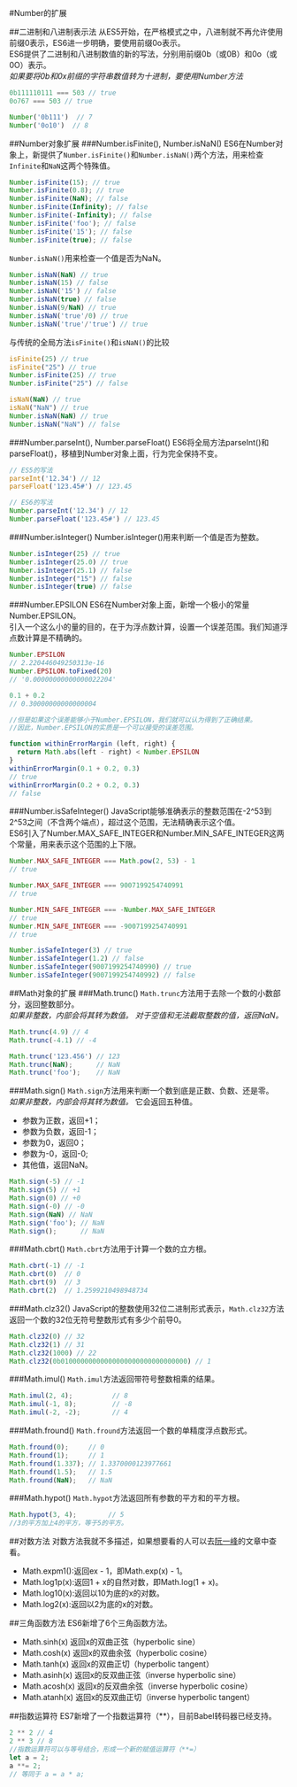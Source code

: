 #Number的扩展

##二进制和八进制表示法
从ES5开始，在严格模式之中，八进制就不再允许使用前缀0表示，ES6进一步明确，要使用前缀0o表示。  
ES6提供了二进制和八进制数值的新的写法，分别用前缀0b（或0B）和0o（或0O）表示。  
_如果要将0b和0x前缀的字符串数值转为十进制，要使用Number方法_

```javascript
0b111110111 === 503 // true
0o767 === 503 // true

Number('0b111')  // 7
Number('0o10')  // 8
```
##Number对象扩展
###Number.isFinite(), Number.isNaN()
ES6在Number对象上，新提供了`Number.isFinite()`和`Number.isNaN()`两个方法，用来检查`Infinite`和`NaN`这两个特殊值。

```javascript
Number.isFinite(15); // true
Number.isFinite(0.8); // true
Number.isFinite(NaN); // false
Number.isFinite(Infinity); // false
Number.isFinite(-Infinity); // false
Number.isFinite('foo'); // false
Number.isFinite('15'); // false
Number.isFinite(true); // false
```
`Number.isNaN()`用来检查一个值是否为NaN。

```javascript
Number.isNaN(NaN) // true
Number.isNaN(15) // false
Number.isNaN('15') // false
Number.isNaN(true) // false
Number.isNaN(9/NaN) // true
Number.isNaN('true'/0) // true
Number.isNaN('true'/'true') // true
```
与传统的全局方法`isFinite()`和`isNaN()`的比较

```javascript
isFinite(25) // true
isFinite("25") // true
Number.isFinite(25) // true
Number.isFinite("25") // false

isNaN(NaN) // true
isNaN("NaN") // true
Number.isNaN(NaN) // true
Number.isNaN("NaN") // false
```
###Number.parseInt(), Number.parseFloat()
ES6将全局方法parseInt()和parseFloat()，移植到Number对象上面，行为完全保持不变。

```javascript
// ES5的写法
parseInt('12.34') // 12
parseFloat('123.45#') // 123.45

// ES6的写法
Number.parseInt('12.34') // 12
Number.parseFloat('123.45#') // 123.45
```
###Number.isInteger()
Number.isInteger()用来判断一个值是否为整数。

```javascript
Number.isInteger(25) // true
Number.isInteger(25.0) // true
Number.isInteger(25.1) // false
Number.isInteger("15") // false
Number.isInteger(true) // false
```
###Number.EPSILON
ES6在Number对象上面，新增一个极小的常量Number.EPSILON。  
引入一个这么小的量的目的，在于为浮点数计算，设置一个误差范围。我们知道浮点数计算是不精确的。

```javascript
Number.EPSILON
// 2.220446049250313e-16
Number.EPSILON.toFixed(20)
// '0.00000000000000022204'

0.1 + 0.2
// 0.30000000000000004

//但是如果这个误差能够小于Number.EPSILON，我们就可以认为得到了正确结果。
//因此，Number.EPSILON的实质是一个可以接受的误差范围。

function withinErrorMargin (left, right) {
  return Math.abs(left - right) < Number.EPSILON
}
withinErrorMargin(0.1 + 0.2, 0.3)
// true
withinErrorMargin(0.2 + 0.2, 0.3)
// false

```

###Number.isSafeInteger()
JavaScript能够准确表示的整数范围在-2^53到2^53之间（不含两个端点），超过这个范围，无法精确表示这个值。  
ES6引入了Number.MAX_SAFE_INTEGER和Number.MIN_SAFE_INTEGER这两个常量，用来表示这个范围的上下限。

```javascript
Number.MAX_SAFE_INTEGER === Math.pow(2, 53) - 1
// true

Number.MAX_SAFE_INTEGER === 9007199254740991
// true

Number.MIN_SAFE_INTEGER === -Number.MAX_SAFE_INTEGER
// true
Number.MIN_SAFE_INTEGER === -9007199254740991
// true

Number.isSafeInteger(3) // true
Number.isSafeInteger(1.2) // false
Number.isSafeInteger(9007199254740990) // true
Number.isSafeInteger(9007199254740992) // false
```
##Math对象的扩展
###Math.trunc()
`Math.trunc`方法用于去除一个数的小数部分，返回整数部分。  
_如果非整数，内部会将其转为数值。_
*对于空值和无法截取整数的值，返回NaN。*

```javascript
Math.trunc(4.9) // 4
Math.trunc(-4.1) // -4

Math.trunc('123.456') // 123
Math.trunc(NaN);      // NaN
Math.trunc('foo');    // NaN
```
###Math.sign()
`Math.sign`方法用来判断一个数到底是正数、负数、还是零。  
_如果非整数，内部会将其转为数值。_
它会返回五种值。  
* 参数为正数，返回+1；
* 参数为负数，返回-1；
* 参数为0，返回0；
* 参数为-0，返回-0;
* 其他值，返回NaN。

```javascript
Math.sign(-5) // -1
Math.sign(5) // +1
Math.sign(0) // +0
Math.sign(-0) // -0
Math.sign(NaN) // NaN
Math.sign('foo'); // NaN
Math.sign();      // NaN
```
###Math.cbrt()
`Math.cbrt`方法用于计算一个数的立方根。

```javascript
Math.cbrt(-1) // -1
Math.cbrt(0)  // 0
Math.cbrt(9)  // 3
Math.cbrt(2)  // 1.2599210498948734
```
###Math.clz32()
JavaScript的整数使用32位二进制形式表示，`Math.clz32`方法返回一个数的32位无符号整数形式有多少个前导0。

```javascript
Math.clz32(0) // 32
Math.clz32(1) // 31
Math.clz32(1000) // 22
Math.clz32(0b01000000000000000000000000000000) // 1
```
###Math.imul()
`Math.imul`方法返回带符号整数相乘的结果。

```javascript
Math.imul(2, 4);          // 8
Math.imul(-1, 8);         // -8
Math.imul(-2, -2);        // 4
```

###Math.fround()
`Math.fround`方法返回一个数的单精度浮点数形式。

```javascript
Math.fround(0);     // 0
Math.fround(1);     // 1
Math.fround(1.337); // 1.3370000123977661
Math.fround(1.5);   // 1.5
Math.fround(NaN);   // NaN
```
###Math.hypot()
`Math.hypot`方法返回所有参数的平方和的平方根。

```javascript
Math.hypot(3, 4);        // 5
//3的平方加上4的平方，等于5的平方。
```
##对数方法
对数方法我就不多描述，如果想要看的人可以去[阮一峰](http://es6.ruanyifeng.com/#docs/number)的文章中查看。
* Math.expm1():返回ex - 1，即Math.exp(x) - 1。
* Math.log1p(x):返回1 + x的自然对数，即Math.log(1 + x)。
* Math.log10(x):返回以10为底的x的对数。
* Math.log2(x):返回以2为底的x的对数。

##三角函数方法
ES6新增了6个三角函数方法。
* Math.sinh(x) 返回x的双曲正弦（hyperbolic sine）
* Math.cosh(x) 返回x的双曲余弦（hyperbolic cosine）
* Math.tanh(x) 返回x的双曲正切（hyperbolic tangent）
* Math.asinh(x) 返回x的反双曲正弦（inverse hyperbolic sine）
* Math.acosh(x) 返回x的反双曲余弦（inverse hyperbolic cosine）
* Math.atanh(x) 返回x的反双曲正切（inverse hyperbolic tangent）

##指数运算符
ES7新增了一个指数运算符（\*\*），目前Babel转码器已经支持。

```javascript
2 ** 2 // 4
2 ** 3 // 8
//指数运算符可以与等号结合，形成一个新的赋值运算符（**=）
let a = 2;
a **= 2;
// 等同于 a = a * a;
```
